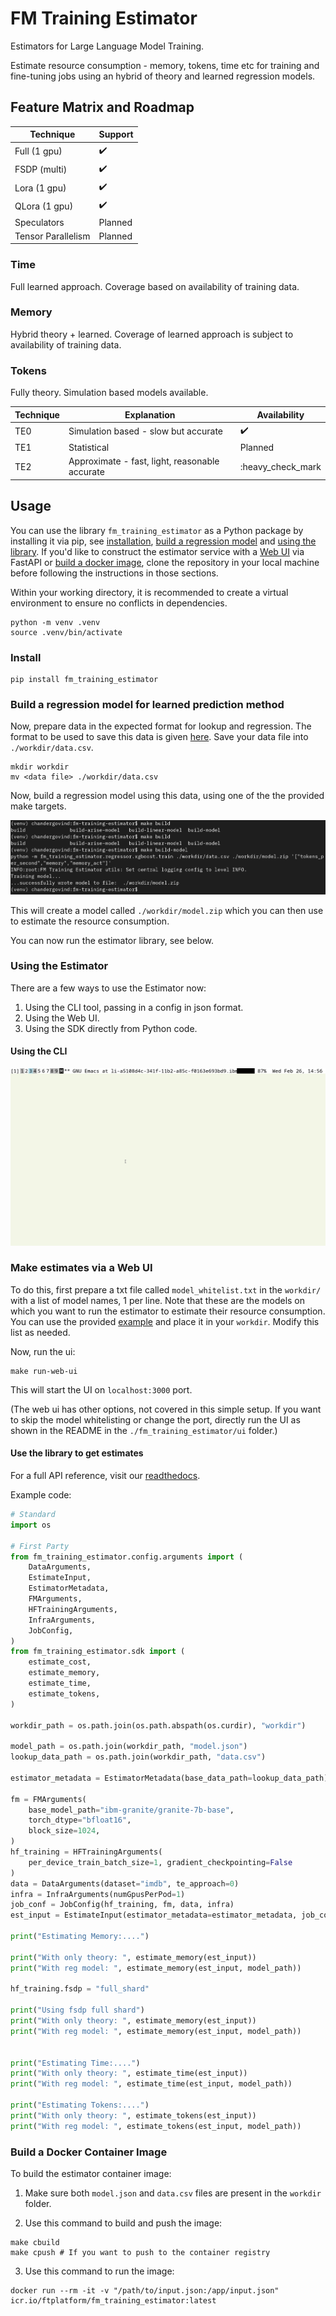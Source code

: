 # FM Training Estimator

Estimators for Large Language Model Training.

Estimate resource consumption - memory, tokens, time etc for training and fine-tuning jobs using an hybrid of theory and learned regression models.

## Feature Matrix and Roadmap

| Technique          | Support            |
|--------------------|--------------------|
| Full (1 gpu)       | :heavy_check_mark: |
| FSDP (multi)       | :heavy_check_mark: |
| Lora (1 gpu)       | :heavy_check_mark: |
| QLora (1 gpu)      | :heavy_check_mark: |
| Speculators        | Planned            |
| Tensor Parallelism | Planned            |

### Time

Full learned approach. Coverage based on availability of training data.

### Memory

Hybrid theory + learned. Coverage of learned approach is subject to availability of training data.

### Tokens

Fully theory. Simulation based models available.

| Technique | Explanation                                    | Availability       |
|-----------|------------------------------------------------|--------------------|
| TE0       | Simulation based - slow but accurate           | :heavy_check_mark: |
| TE1       | Statistical                                    | Planned            |
| TE2       | Approximate - fast, light, reasonable accurate | :heavy_check_mark  |

## Usage

You can use the library `fm_training_estimator` as a Python package by installing it via pip, see [installation](#install), [build a regression model](#build-a-regression-model-for-learned-prediction-method) and [using the library](#use-the-library-to-get-estimates). If you'd like to construct the estimator service with a [Web UI](#make-estimates-via-a-web-ui) via FastAPI or [build a docker image](#build-a-docker-container-image), clone the repository in your local machine before following the instructions in those sections.

Within your working directory, it is recommended to create a virtual environment to ensure no conflicts in dependencies.

```
python -m venv .venv
source .venv/bin/activate
```

### Install
```
pip install fm_training_estimator
```

### Build a regression model for learned prediction method

Now, prepare data in the expected format for lookup and regression. The format to be used to save this data is given [here](https://github.com/foundation-model-stack/fm-training-estimator/tree/main/fm_training_estimator/data/README.md). Save your data file into `./workdir/data.csv`.

```
mkdir workdir
mv <data file> ./workdir/data.csv
```

Now, build a regression model using this data, using one of the the provided make targets.

![Building a model](./imgs/build-model.png)

This will create a model called `./workdir/model.zip` which you can then use to estimate the resource consumption.

You can now run the estimator library, see below.

### Using the Estimator

There are a few ways to use the Estimator now:

1. Using the CLI tool, passing in a config in json format.
2. Using the Web UI.
3. Using the SDK directly from Python code.

#### Using the CLI

![Demo of using CLI](./imgs/demo-cli.gif)

### Make estimates via a Web UI

To do this, first prepare a txt file called `model_whitelist.txt` in the `workdir/` with a list of model names, 1 per line. Note that these are the models on which you want to run the estimator to estimate their resource consumption. You can use the provided [example](https://github.com/foundation-model-stack/fm-training-estimator/blob/main/fm_training_estimator/ui/model_whitelist.txt) and place it in your `workdir`. Modify this list as needed.

Now, run the ui:
```
make run-web-ui
```
This will start the UI on `localhost:3000` port.

(The web ui has other options, not covered in this simple setup. If you want to skip the model whitelisting or change the port, directly run the UI as shown in the README in the `./fm_training_estimator/ui` folder.)

#### Use the library to get estimates

For a full API reference, visit our [readthedocs](link).

Example code:
```python
# Standard
import os

# First Party
from fm_training_estimator.config.arguments import (
    DataArguments,
    EstimateInput,
    EstimatorMetadata,
    FMArguments,
    HFTrainingArguments,
    InfraArguments,
    JobConfig,
)
from fm_training_estimator.sdk import (
    estimate_cost,
    estimate_memory,
    estimate_time,
    estimate_tokens,
)

workdir_path = os.path.join(os.path.abspath(os.curdir), "workdir")

model_path = os.path.join(workdir_path, "model.json")
lookup_data_path = os.path.join(workdir_path, "data.csv")

estimator_metadata = EstimatorMetadata(base_data_path=lookup_data_path)

fm = FMArguments(
    base_model_path="ibm-granite/granite-7b-base",
    torch_dtype="bfloat16",
    block_size=1024,
)
hf_training = HFTrainingArguments(
    per_device_train_batch_size=1, gradient_checkpointing=False
)
data = DataArguments(dataset="imdb", te_approach=0)
infra = InfraArguments(numGpusPerPod=1)
job_conf = JobConfig(hf_training, fm, data, infra)
est_input = EstimateInput(estimator_metadata=estimator_metadata, job_configs=[job_conf])

print("Estimating Memory:....")

print("With only theory: ", estimate_memory(est_input))
print("With reg model: ", estimate_memory(est_input, model_path))

hf_training.fsdp = "full_shard"

print("Using fsdp full shard")
print("With only theory: ", estimate_memory(est_input))
print("With reg model: ", estimate_memory(est_input, model_path))


print("Estimating Time:....")
print("With only theory: ", estimate_time(est_input))
print("With reg model: ", estimate_time(est_input, model_path))

print("Estimating Tokens:....")
print("With only theory: ", estimate_tokens(est_input))
print("With reg model: ", estimate_tokens(est_input, model_path))
```

### Build a Docker Container Image

To build the estimator container image:

1. Make sure both `model.json` and `data.csv` files are present in the `workdir` folder.

2. Use this command to build and push the image:

```shell
make cbuild
make cpush # If you want to push to the container registry
```

3. Use this command to run the image:

```shell
docker run --rm -it -v "/path/to/input.json:/app/input.json" icr.io/ftplatform/fm_training_estimator:latest
```
